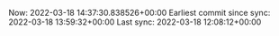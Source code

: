 Now: 2022-03-18 14:37:30.838526+00:00 Earliest commit since sync: 2022-03-18 13:59:32+00:00 Last sync: 2022-03-18 12:08:12+00:00
